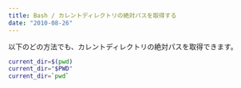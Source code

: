 ```yaml
---
title: Bash / カレントディレクトリの絶対パスを取得する
date: "2010-08-26"
---
```


以下のどの方法でも、カレントディレクトリの絶対パスを取得できます。

```bash
current_dir=$(pwd)
current_dir="$PWD"
current_dir=`pwd`
```

